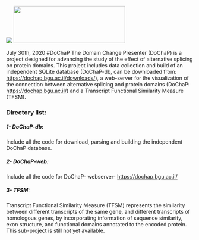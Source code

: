 
![](Others/Images/LOGO.jpeg)
<img src="Others/Images/LOGO.jpeg" width="300" height="100">

July 30th, 2020
#DoChaP 
The Domain Change Presenter (DoChaP) is a project designed for advancing the study of the effect of alternative splicing on protein domains.
This project includes data collection and build of an independent SQLite database (DoChaP-db, can be downloaded from: https://dochap.bgu.ac.il/downloads/), a web-server for the visualization of the connection between alternative splicing and protein domains (DoChaP: https://dochap.bgu.ac.il/) and a Transcript Functional Similarity Measure (TFSM).
### Directory list:
##### 1- DoChaP-db: 
Include all the code for download, parsing and building the independent DoChaP database.
##### 2- DoChaP-web:
Include all the code for DoChaP- webserver- https://dochap.bgu.ac.il/
##### 3- TFSM:
Transcript Functional Similarity Measure (TFSM) represents the similarity between different transcripts of the same gene, and different transcripts of homologous genes, by incorporating information of sequence similarity, exon structure, and functional domains annotated to the encoded protein. This sub-project is still not yet available. 
 
